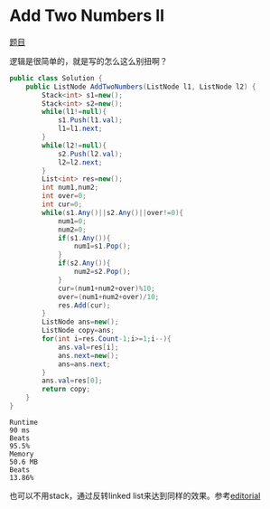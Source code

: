 # Add Two Numbers II

[题目](https://leetcode.com/problems/add-two-numbers-ii/description/)

逻辑是很简单的，就是写的怎么这么别扭啊？
```c#
public class Solution {
    public ListNode AddTwoNumbers(ListNode l1, ListNode l2) {
        Stack<int> s1=new();
        Stack<int> s2=new();
        while(l1!=null){
            s1.Push(l1.val);
            l1=l1.next;
        }
        while(l2!=null){
            s2.Push(l2.val);
            l2=l2.next;
        }
        List<int> res=new();
        int num1,num2;
        int over=0;
        int cur=0;
        while(s1.Any()||s2.Any()||over!=0){
            num1=0;
            num2=0;
            if(s1.Any()){
                num1=s1.Pop();
            }
            if(s2.Any()){
                num2=s2.Pop();
            }
            cur=(num1+num2+over)%10;
            over=(num1+num2+over)/10;
            res.Add(cur);
        }
        ListNode ans=new();
        ListNode copy=ans;
        for(int i=res.Count-1;i>=1;i--){
            ans.val=res[i];
            ans.next=new();
            ans=ans.next;
        }
        ans.val=res[0];
        return copy;
    }
}
```
```
Runtime
90 ms
Beats
95.5%
Memory
50.6 MB
Beats
13.86%
```
也可以不用stack，通过反转linked list来达到同样的效果。参考[editorial](https://leetcode.com/problems/add-two-numbers-ii/editorial/)